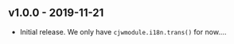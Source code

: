 v1.0.0 - 2019-11-21
-------------------

* Initial release. We only have `cjwmodule.i18n.trans()` for now....
